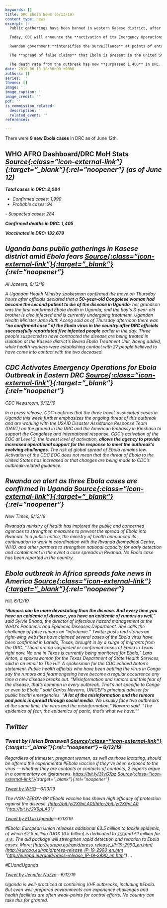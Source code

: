 ```yaml
---
keywords: []
title: DRC Ebola News (6/13/19)
content_type: news
excerpt: |-
  Public gatherings have been banned in western Kasese district, after the Ebola virus claims its **second casualty** in Uganda.

  Today, CDC will announce the **activation of its Emergency Operations Center** (EOC) to support the inter-agency response to the current outbreak.

  Rwandan government **intensifies the surveillance** at points of entry, health facilities, and community levels to prevent spread of the virus into the country.

  The **spread of false claims** that Ebola is present in the United States highlights the emerging threat that rumors spread through social media play in fighting real diseases.

  The death rate from the outbreak has now **surpassed 1,400** in DRC.
date: 2019-06-13 18:30:00 +0000
authors: []
series: ''
themes: []
image: ''
image_caption: ''
image_credit: ''
pdf: ''
is_commission_related:
  description: ''
  related_event: ''
references: ''

---
```

There were **9 new Ebola cases** in DRC as of June 12th.

## WHO AFRO Dashboard/DRC MoH Stats <i>[Source<i/>{:class=”icon-external-link”}](https://translate.googleusercontent.com/translate_c?depth=1&langpair=auto%7Cen&rurl=translate.google.com&sp=nmt4&u=https://us13.campaign-archive.com/%3Fu%3D89e5755d2cca4840b1af93176%26id%3D52c167a0be&xid=17259,15700019,15700186,15700190,15700256,15700259&usg=ALkJrhi5lF8MdH3aIGCq45-c1QW2wFG03g){:target=”_blank”}{:rel=”noopener”} (as of June 12)

**Total cases in DRC: 2,084**

* Confirmed cases: 1,990
* Probable cases: 94

\- Suspected cases: 284

**Confirmed deaths in DRC: 1,405**

**Vaccinated in DRC: 132,679**

## Uganda bans public gatherings in Kasese district amid Ebola fears [<i>Source<i/>{:class=”icon-external-link”}{:target=”_blank”}](https://www.aljazeera.com/news/2019/06/uganda-bans-public-gatherings-kasese-district-ebola-fears-190613061114340.html){:rel=”noopener”}

_Al Jazeera, 6/13/19_

A Ugandan Health Ministry spokesman confirmed the move on Thursday hours after officials declared that a **50-year-old Congolese woman had become the second patient to die of the disease in Uganda**; her grandson was the first confirmed Ebola death in Uganda, and the boy's 3-year-old brother is also infected and is currently undergoing treatment. Ugandan Health Minister Jane Ruth Aceng said as of Thursday afternoon there was **"no confirmed case" of the Ebola virus in the country after DRC officials successfully repatriated five infected people** earlier in the day. Three people suspected to have contracted the disease are being treated in isolation at the Kasese district's Bwera Ebola Treatment Unit, Aceng added, while health workers were establishing contact with 27 people believed to have come into contact with the two deceased.

## CDC Activates Emergency Operations for Ebola Outbreak in Eastern DRC <i>[Source<i/>{:class=”icon-external-link”}](https://www.cdc.gov/media/releases/2019/p0612-ebola-operations-center.html){:target=”_blank”}{:rel=”noopener”}

_CDC Newsroom, 6/12/19_

In a press release, CDC confirms that the three travel-associated cases in Uganda this week further emphasizes the ongoing threat of this outbreak and are working with the USAID Disaster Assistance Response Team (DART) on the ground in the DRC and the American Embassy in Kinshasa to support the Congolese and international response. CDC’s activation of the EOC at Level 3, the lowest level of activation, **allows the agency to provide increased operational support for the response to meet the outbreak’s evolving challenges**. The risk of global spread of Ebola remains low. Activation of the CDC EOC does not mean that the threat of Ebola to the United States has increased or that changes are being made to CDC’s outbreak-related guidance.

## Rwanda on alert as three Ebola cases are confirmed in Uganda <i>[Source<i/>{:class=”icon-external-link”}{:target=”_blank”}](https://www.newtimes.co.rw/news/rwanda-alert-ebola-uganda){:rel=”noopener”} 

_New Times, 6/12/19_

Rwanda’s ministry of health has implored the public and concerned agencies to strengthen measures to prevent the spread of Ebola into Rwanda. In a public notice, the ministry of health announced its continuation to work in coordination with the Rwanda Biomedical Centre, WHO, and other partners to strengthen national capacity for early detection and containment in the event a case spreads in Rwanda. No Ebola case has been reported in the country.

## Ebola outbreak in Africa spreads fake news in America <i>[Source<i/>{:class=”icon-external-link”}{:target=”_blank”}](https://thehill.com/policy/international/448197-ebola-outbreak-in-africa-spreads-fake-news-in-america){:rel=”noopener”} 

_Hill, 6/12/19_

“**Rumors can be more devastating than the disease. And every time you have an epidemic of disease, you have an epidemic of rumors as well**,” said Sylvie Briand, the director of infectious hazard management at the WHO’s Pandemic and Epidemic Diseases Department. She calls the challenge of false rumors an “infodemic.” Twitter posts and stories on right-wing websites have claimed several cases of the Ebola virus have been confirmed in Laredo, Texas, brought in by a surge of migrants from the DRC. “There are no suspected or confirmed cases of Ebola in Texas right now. No one in Texas is currently being monitored for Ebola,” Lara Anton, a spokeswoman for the Texas Department of State Health Services, said in an email to The Hill. A spokesman for the CDC echoed Anton’s statement. Public health officials who have been battling the virus in Congo say the rumors and fearmongering have become a regular occurrence any time a new disease breaks out. “Misinformation and rumors and this fear of the disease, that’s common in every outbreak. That’s not specific to Congo or even to Ebola,” said Carlos Navarro, UNICEF’s principal adviser for public health emergencies. “**A lot of the misinformation and the rumors and panic is spread through social media**. We usually face two outbreaks at the same time, the virus and the misinformation,” Navarro said. “The epidemics of fear, the epidemics of panic, that’s what we have.””

## **Twitter**

### Tweet by Helen Branswell <i>[Source<i/>{:class=”icon-external-link”}](https://twitter.com/HelenBranswell/status/1139172403140005888){:target=”_blank”}{:rel=”noopener”} – 6/13/19

Regardless of trimester, pregnant women, as well as those lactating, should be offered the experimental #Ebola vaccine if they've been exposed to the virus — whether they are contacts or contacts of contacts, 2 experts argue in a commentary on @statnews. https://bit.ly/31vG7pz <i>[Source<i/>{:class=”icon-external-link”}](https://bit.ly/31vG7pz "https://bit.ly/31vG7pz"){:target=”_blank”}{:rel=”noopener”}

[Tweet by WHO](https://twitter.com/WHO/status/1139147280139857920)—6/13/19

The rVSV-ZEBOV-GP #Ebola vaccine has shown high efficacy of protection against the disease. [http://bit.ly/2X9pLA0](http://bit.ly/2X9pLA0 "http://bit.ly/2X9pLA0")

[Tweet by EU in Uganda](https://twitter.com/EUinUG/status/1139139533184917505)—6/13/19

\#Ebola: European Union releases additional €3.5 million to tackle epidemic, of which €2.5 million (UGX 10.5 billion) is dedicated to 🇺🇬and €1 million for 🇸🇸. The aid package will strengthen rapid detection and reaction to Ebola cases. More: [http://europa.eu/rapid/press-release_IP-19-2990_en.htm](http://europa.eu/rapid/press-release_IP-19-2990_en.htm "http://europa.eu/rapid/press-release_IP-19-2990_en.htm") …

\#EUandUganda

[Tweet by Jennifer Nuzzo](https://twitter.com/JenniferNuzzo/status/1138801194489516035)—6/12/19

Uganda is well-practiced at containing VHF outbreaks, including #Ebola. But even well-prepared environments can experience challenges and health facilities are often weak-points for control efforts. No country can take this for granted.